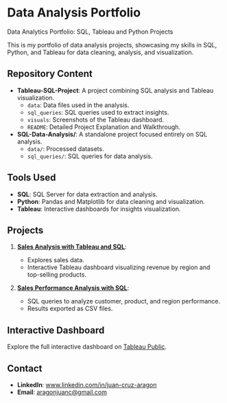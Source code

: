 # Data Analysis Portfolio
Data Analytics Portfolio: SQL, Tableau and Python Projects

This is my portfolio of data analysis projects, showcasing my skills in SQL, Python, and Tableau for data cleaning, analysis, and visualization.

## Repository Content
- **Tableau-SQL-Project**: A project combining SQL analysis and Tableau visualization.
  - `data`: Data files used in the analysis.
  - `sql_queries`: SQL queries used to extract insights.
  - `visuals`: Screenshots of the Tableau dashboard.
  - `README`: Detailed Project Explanation and Walkthrough.
- **SQL-Data-Analysis/**: A standalone project focused entirely on SQL analysis.
  - `data/`: Processed datasets.
  - `sql_queries/`: SQL queries for data analysis.

## Tools Used
- **SQL**: SQL Server for data extraction and analysis.
- **Python**: Pandas and Matplotlib for data cleaning and visualization.
- **Tableau**: Interactive dashboards for insights visualization.

## Projects
1. **[Sales Analysis with Tableau and SQL](Tableau-SQL-Project/README.md)**:
   - Explores sales data.
   - Interactive Tableau dashboard visualizing revenue by region and top-selling products.

2. **[Sales Performance Analysis with SQL](SQL-Data-Analysis/README.md)**:
   - SQL queries to analyze customer, product, and region performance.
   - Results exported as CSV files.

## Interactive Dashboard
Explore the full interactive dashboard on [Tableau Public](https://public.tableau.com/app/profile/juan.cruz.aragon/vizzes).

## Contact
- **LinkedIn**: www.linkedin.com/in/juan-cruz-aragon
- **Email**: aragonjuanc@gmail.com
